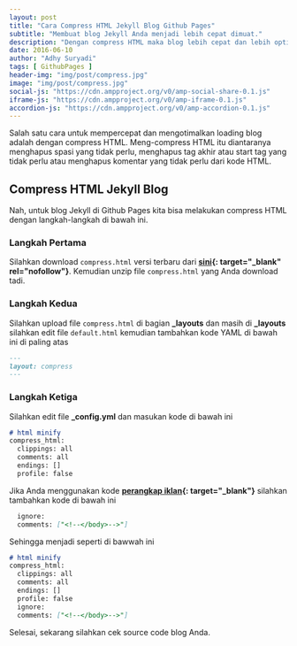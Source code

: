 ```yaml
---
layout: post
title: "Cara Compress HTML Jekyll Blog Github Pages"
subtitle: "Membuat blog Jekyll Anda menjadi lebih cepat dimuat."
description: "Dengan compress HTML maka blog lebih cepat dan lebih optimal dalam pemuatan kode blog."
date: 2016-06-10
author: "Adhy Suryadi"
tags: [ GithubPages ]
header-img: "img/post/compress.jpg"
image: "img/post/compress.jpg"
social-js: "https://cdn.ampproject.org/v0/amp-social-share-0.1.js"
iframe-js: "https://cdn.ampproject.org/v0/amp-iframe-0.1.js"
accordion-js: "https://cdn.ampproject.org/v0/amp-accordion-0.1.js"
---
```


Salah satu cara untuk mempercepat dan mengotimalkan loading blog adalah dengan compress HTML. Meng-compress HTML itu diantaranya menghapus spasi yang tidak perlu, menghapus tag akhir atau start tag yang tidak perlu atau menghapus komentar yang tidak perlu dari kode HTML.

## Compress HTML Jekyll Blog

Nah, untuk blog Jekyll di Github Pages kita bisa melakukan compress HTML dengan langkah-langkah di bawah ini.

### Langkah Pertama

Silahkan download `compress.html` versi terbaru dari **[sini](https://github.com/penibelst/jekyll-compress-html/releases/ "Download"){: target="_blank" rel="nofollow"}**. Kemudian unzip file `compress.html` yang Anda download tadi.

### Langkah Kedua

Silahkan upload file `compress.html` di bagian **_layouts** dan masih di **_layouts** silahkan edit file `default.html` kemudian tambahkan kode YAML di bawah ini di paling atas

```markdown
---
layout: compress
---
```

### Langkah Ketiga

Silahkan edit file **_config.yml** dan masukan kode di bawah ini

```markdown
# html minify
compress_html:
  clippings: all
  comments: all
  endings: []
  profile: false
```

Jika Anda menggunakan kode **[perangkap iklan](http://kompiajaib.github.io/perangkap-iklan/ "perangkap iklan"){: target="_blank"}** silahkan tambahkan kode di bawah ini

```markdown
  ignore:
  comments: ["<!--</body>-->"]
```

Sehingga menjadi seperti di bawwah ini

```markdown
# html minify
compress_html:
  clippings: all
  comments: all
  endings: []
  profile: false
  ignore:
  comments: ["<!--</body>-->"]
```

Selesai, sekarang silahkan cek source code blog Anda.
